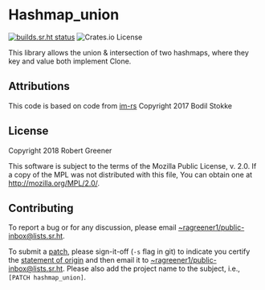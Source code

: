 # Hashmap_union
[![builds.sr.ht status](https://builds.sr.ht/~ragreener1/hashmap_union/commits/master.svg)](https://builds.sr.ht/~ragreener1/hashmap_union/commits/master?)
![Crates.io License](https://img.shields.io/crates/l/hashmap_union)


This library allows the union & intersection of two hashmaps, where they key and value both implement Clone.

## Attributions
This code is based on code from [im-rs](https://github.com/bodil/im-rs) Copyright 2017 Bodil Stokke

## License
Copyright 2018 Robert Greener

This software is subject to the terms of the Mozilla Public License, v. 2.0. If a copy of the MPL was not distributed with this file, You can obtain one at http://mozilla.org/MPL/2.0/.

## Contributing

To report a bug or for any discussion, please email [~ragreener1/public-inbox@lists.sr.ht](mailto:~ragreener1/public-inbox@lists.sr.ht).

To submit a [patch](https://git-send-email.io/), please sign-it-off (`-s` flag in git) to indicate you certify the [statement of origin](https://developercertificate.org/) and then email it to [~ragreener1/public-inbox@lists.sr.ht](mailto:~ragreener1/public-inbox@lists.sr.ht).
Please also add the project name to the subject, i.e., `[PATCH hashmap_union]`.
